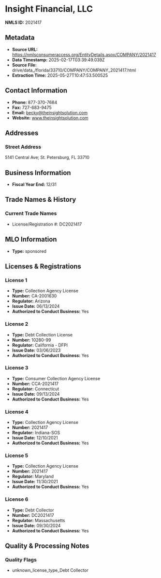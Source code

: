 # Insight Financial, LLC

**NMLS ID:** 2021417

## Metadata
- **Source URL:** https://nmlsconsumeraccess.org/EntityDetails.aspx/COMPANY/2021417
- **Data Timestamp:** 2025-02-17T03:39:49.039Z
- **Source File:** drive/data_/florida/33710/COMPANY/COMPANY_2021417.html
- **Extraction Time:** 2025-05-27T10:47:53.500525

## Contact Information
- **Phone:** 877-370-7684
- **Fax:** 727-683-9475
- **Email:** becky@theinsightsolution.com
- **Website:** www.theinsightsolution.com

## Addresses
### Street Address
5141 Central Ave; St. Petersburg, FL 33710

## Business Information
- **Fiscal Year End:** 12/31

## Trade Names & History
### Current Trade Names
- License/Registration #: DC2021417

## MLO Information
- **Type:** sponsored

## Licenses & Registrations

### License 1
- **Type:** Collection Agency License
- **Number:** CA-2001630
- **Regulator:** Arizona
- **Issue Date:** 06/13/2024
- **Authorized to Conduct Business:** Yes

### License 2
- **Type:** Debt Collection License
- **Number:** 10280-99
- **Regulator:** California - DFPI
- **Issue Date:** 03/06/2023
- **Authorized to Conduct Business:** Yes

### License 3
- **Type:** Consumer Collection Agency License
- **Number:** CCA-2021417
- **Regulator:** Connecticut
- **Issue Date:** 09/13/2024
- **Authorized to Conduct Business:** Yes

### License 4
- **Type:** Collection Agency License
- **Number:** 2021417
- **Regulator:** Indiana-SOS
- **Issue Date:** 12/10/2021
- **Authorized to Conduct Business:** Yes

### License 5
- **Type:** Collection Agency License
- **Number:** 2021417
- **Regulator:** Maryland
- **Issue Date:** 11/30/2021
- **Authorized to Conduct Business:** Yes

### License 6
- **Type:** Debt Collector
- **Number:** DC2021417
- **Regulator:** Massachusetts
- **Issue Date:** 09/30/2024
- **Authorized to Conduct Business:** Yes

## Quality & Processing Notes
### Quality Flags
- unknown_license_type_Debt Collector
